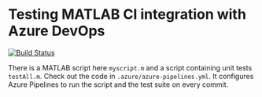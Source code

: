 # Testing MATLAB CI integration with Azure DevOps

[![Build Status](https://dev.azure.com/marijnvanvliet/marijnvanvliet/_apis/build/status/wmvanvliet.matlab-azure-ci?branchName=main)](https://dev.azure.com/marijnvanvliet/marijnvanvliet/_build/latest?definitionId=3&branchName=main)

There is a MATLAB script here `myscript.m` and a script containing unit tests `testAll.m`.
Check out the code in `.azure/azure-pipelines.yml`. It configures Azure Pipelines to run the script and the test suite on every commit.
